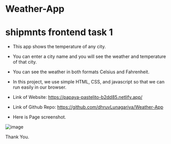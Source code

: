 # Weather-App

# shipmnts frontend task 1

- This app shows the temperature of any city.

- You can enter a city name and you will see the weather and temperature of that city.

- You can see the weather in both formats Celsius and Fahrenheit.

- In this project, we use simple HTML, CSS, and javascript so that we can run easily in our browser.
  
- Link of Website: https://papaya-pastelito-b2dd85.netlify.app/
  
- Link of Github Repo: https://github.com/dhruvLunagariya/Weather-App

- Here is Page screenshot.

![image](https://github.com/dhruvLunagariya/Weather-App/assets/96902854/884c6b3d-b64f-4317-b822-b66a2df4c1e3)

Thank You.
